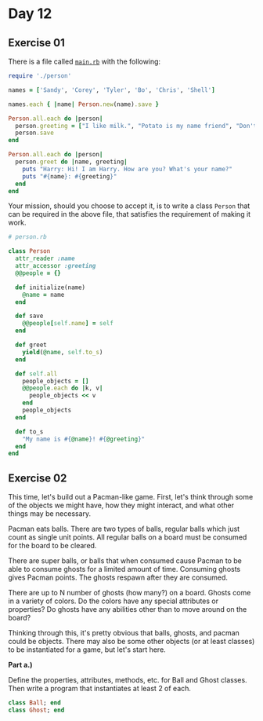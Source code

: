 # Day 12

## Exercise 01  
  
There is a file called [`main.rb`](https://replit.com/@DrewOgryzek/LolPerson) with the following:  
```ruby
require './person'

names = ['Sandy', 'Corey', 'Tyler', 'Bo', 'Chris', 'Shell']

names.each { |name| Person.new(name).save }

Person.all.each do |person|
  person.greeting = ["I like milk.", "Potato is my name friend", "Don't worry about candy face.", "Some salad is vegan.", "Do it or do not, but don't wait!", "What is the way to the place?", "Who said, 'Hey there! Hi... and then something?'"].sample
  person.save
end

Person.all.each do |person|
  person.greet do |name, greeting|
    puts "Harry: Hi! I am Harry. How are you? What's your name?"
    puts "#{name}: #{greeting}"
  end
end
```

Your mission, should you choose to accept it, is to write a class `Person` that can be required in the above file, that satisfies the requirement of making it work.  

```ruby
# person.rb

class Person
  attr_reader :name
  attr_accessor :greeting
  @@people = {}

  def initialize(name)
    @name = name
  end

  def save
    @@people[self.name] = self
  end

  def greet
    yield(@name, self.to_s)
  end

  def self.all
    people_objects = []
    @@people.each do |k, v|
      people_objects << v
    end
    people_objects
  end

  def to_s
    "My name is #{@name}! #{@greeting}"
  end
end
```

## Exercise 02  
  
This time, let's build out a Pacman-like game. First, let's think through some of the objects we might have, how they might interact, and what other things may be necessary.  
  
Pacman eats balls. There are two types of balls, regular balls which just count as single unit points. All regular balls on a board must be consumed for the board to be cleared.  

There are super balls, or balls that when consumed cause Pacman to be able to consume ghosts for a limited amount of time. Consuming ghosts gives Pacman points. The ghosts respawn after they are consumed.
  
There are up to N number of ghosts (how many?) on a board. Ghosts come in a variety of colors. Do the colors have any special attributes or properties? Do ghosts have any abilities other than to move around on the board?  
  
Thinking through this, it's pretty obvious that balls, ghosts, and pacman could be objects. There may also be some other objects (or at least classes) to be instantiated for a game, but let's start here.  
  
**Part a.)**  

Define the properties, attributes, methods, etc. for Ball and Ghost classes. Then write a program that instantiates at least 2 of each.  
  
```ruby
class Ball; end
class Ghost; end
```
